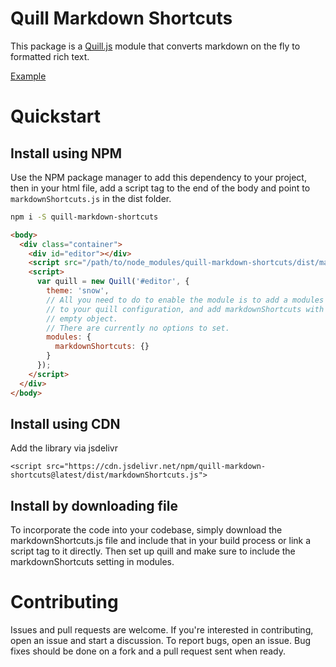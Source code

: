 # Quill Markdown Shortcuts

This package is a [Quill.js](https://quilljs.com) module that converts markdown on the fly to formatted rich text.

[Example](https://patleeman.github.io/quill-markdown-shortcuts/)

# Quickstart

## Install using NPM

Use the NPM package manager to add this dependency to your project, then in your html file, add a script tag to the end of the body and point to `markdownShortcuts.js` in the dist folder.

```bash
npm i -S quill-markdown-shortcuts
```

```html
<body>
  <div class="container">
    <div id="editor"></div>
    <script src="/path/to/node_modules/quill-markdown-shortcuts/dist/markdownShortcuts.js"></script>
    <script>
      var quill = new Quill('#editor', {
        theme: 'snow',
        // All you need to do to enable the module is to add a modules key
        // to your quill configuration, and add markdownShortcuts with an
        // empty object.
        // There are currently no options to set.
        modules: {
          markdownShortcuts: {}
        }
      });
    </script>
  </div>
</body>
```

## Install using CDN

Add the library via jsdelivr
```
<script src="https://cdn.jsdelivr.net/npm/quill-markdown-shortcuts@latest/dist/markdownShortcuts.js">
```

## Install by downloading file

To incorporate the code into your codebase, simply download the markdownShortcuts.js file and include that in your build process or link a script tag to it directly. Then set up quill and make sure to include the markdownShortcuts setting in modules.


# Contributing

Issues and pull requests are welcome. If you're interested in contributing, open an issue and start a discussion. To report bugs, open an issue. Bug fixes should be done on a fork and a pull request sent when ready.

